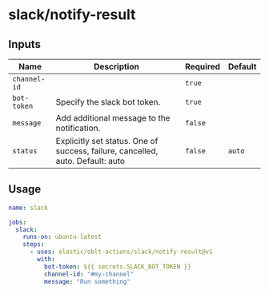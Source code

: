 # <!--name-->slack/notify-result<!--/name-->
<!--description-->
## Inputs
<!--inputs-->
| Name         | Description                                                                    | Required | Default |
|--------------|--------------------------------------------------------------------------------|----------|---------|
| `channel-id` |                                                                                | `true`   | ` `     |
| `bot-token`  | Specify the slack bot token.                                                   | `true`   | ` `     |
| `message`    | Add additional message to the notification.                                    | `false`  | ` `     |
| `status`     | Explicitly set status. One of success, failure, cancelled, auto. Default: auto | `false`  | `auto`  |
<!--/inputs-->

## Usage

<!--usage action="elastic/oblt-actions/slack/notify-result" version="env:VERSION"-->
```yaml
name: slack

jobs:
  slack:
    runs-on: ubuntu-latest
    steps:
      - uses: elastic/oblt-actions/slack/notify-result@v1
        with:
          bot-token: ${{ secrets.SLACK_BOT_TOKEN }}
          channel-id: "#my-channel"
          message: "Run something"
```
<!--/usage-->

